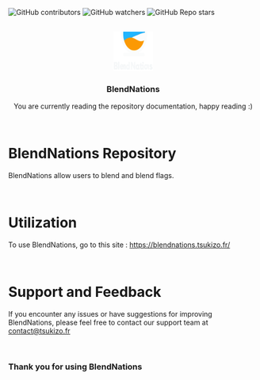 ![GitHub contributors](https://img.shields.io/github/contributors/xTsuKiZox/blendnations?color=0d0&style=for-the-badge)
![GitHub watchers](https://img.shields.io/github/watchers/xTsuKiZox/blendnations?style=for-the-badge)
![GitHub Repo stars](https://img.shields.io/github/stars/xTsuKiZox/blendnations?color=%23fa0&style=for-the-badge)

<br>
<div align="center">
  <img src="./public/IMG/logoW.png" alt="Logo" width="80" height="80">
  <h3 align="center">BlendNations</h3>
  <p align="center">You are currently reading the repository documentation, happy reading :)</p>
</div>
<br>

# BlendNations Repository
BlendNations allow users to blend and blend flags.

<br>

# Utilization
To use BlendNations, go to this site : https://blendnations.tsukizo.fr/

<br>

# Support and Feedback
If you encounter any issues or have suggestions for improving BlendNations, please feel free to contact our support team at contact@tsukizo.fr

<br>

### Thank you for using BlendNations